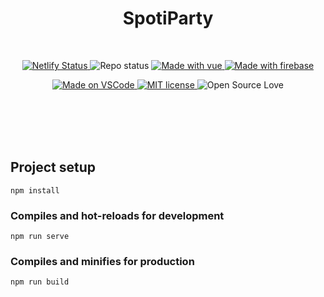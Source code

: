 <h1 align="center">SpotiParty</h1>
</br>
<p align="center">
   <p align="center"> 
      <a href="https://app.netlify.com/sites/romantic-shirley-7d10fd/deploys">
         <img alt="Netlify Status" src="https://api.netlify.com/api/v1/badges/d9f2a372-0014-4812-a601-70391199fa21/deploy-status" />
      </a>
      <img alt="Repo status" src="https://img.shields.io/badge/Repo%20status-WIP-dbaf3b.svg" />
      <a href="https://vuejs.org/">
         <img alt="Made with vue" src="https://img.shields.io/badge/Made%20with-Vue-27b183.svg" />
      </a>
      <a href="https://firebase.google.com/">
         <img alt="Made with firebase" src="https://img.shields.io/badge/Made%20with-Firebase-fbc246.svg" />
      </a>
   </p>
   <p align="center">
      <a href="https://code.visualstudio.com/">
         <img alt="Made on VSCode" src="https://img.shields.io/badge/Made%20on-VSCode-00aaed.svg" />
      </a>
      <a href="https://lbesson.mit-license.org/">
         <img alt="MIT license" src="https://img.shields.io/badge/License-MIT-blue.svg" />
      </a>
      <img alt="Open Source Love" src="https://badges.frapsoft.com/os/v2/open-source.svg?v=103" />
  </p>
</p>
</br>
</br>
</br>
</br>

## Project setup

```
npm install
```

### Compiles and hot-reloads for development

```
npm run serve
```

### Compiles and minifies for production

```
npm run build
```
